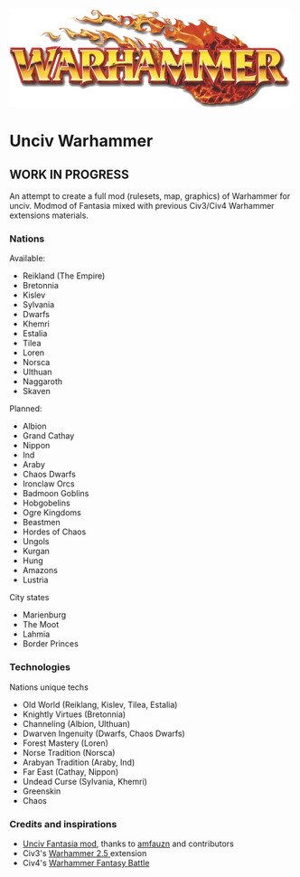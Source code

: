 ![](./preview.png)
# Unciv Warhammer

## WORK IN PROGRESS

An attempt to create a full mod (rulesets, map, graphics) of Warhammer for unciv.
Modmod of Fantasia mixed with previous Civ3/Civ4 Warhammer extensions materials.

### Nations 
Available:
* Reikland (The Empire)
* Bretonnia
* Kislev
* Sylvania
* Dwarfs
* Khemri
* Estalia
* Tilea
* Loren
* Norsca
* Ulthuan
* Naggaroth
* Skaven

Planned:
* Albion
* Grand Cathay
* Nippon
* Ind
* Araby
* Chaos Dwarfs
* Ironclaw Orcs
* Badmoon Goblins
* Hobgobelins
* Ogre Kingdoms
* Beastmen
* Hordes of Chaos
* Ungols
* Kurgan
* Hung
* Amazons
* Lustria

City states
* Marienburg
* The Moot
* Lahmia
* Border Princes

### Technologies
Nations unique techs
* Old World (Reiklang, Kislev, Tilea, Estalia)
* Knightly Virtues (Bretonnia)
* Channeling (Albion, Ulthuan)
* Dwarven Ingenuity (Dwarfs, Chaos Dwarfs)
* Forest Mastery (Loren)
* Norse Tradition (Norsca)
* Arabyan Tradition (Araby, Ind)
* Far East (Cathay, Nippon)
* Undead Curse (Sylvania, Khemri)
* Greenskin
* Chaos


### Credits and inspirations
* [Unciv Fantasia mod](https://github.com/amfauzn/Fantasia), thanks to [amfauzn](https://github.com/amfauzn) and contributors
* Civ3's [Warhammer 2.5 ](https://forums.civfanatics.com/resources/warhammer-fantasy-mod-2-5.3833/) extension
* Civ4's [Warhammer Fantasy Battle](https://forums.civfanatics.com/threads/warhammer-conversion-beta-download-debug-thread.247207/)